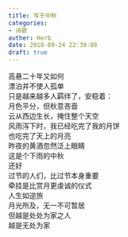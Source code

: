 ```yaml
---  
title: 写于中秋  
categories:  
- 诗歌  
auther: Herb  
date: 2018-09-24 22:39:08  
draft: true
---  
```

高悬二十年又如何  
漂泊并不使人孤单  
只是越来越多人羁绊了，安稳着：  
月色平分，但秋意吝啬    
云从西边生长，掩住整个天空  
风雨泻下时，我已经吃完了我的月饼  
也吃完了天上的月亮  
昨夜的黄酒忽然泛上眼睛    
这是个下雨的中秋  
还好  
过节的人们，比过节本身重要  
牵挂是比赏月更虔诚的仪式    
人生如逆旅  
月光所及，无一不可暂居  
但越是处处为家之人  
越是无处为家